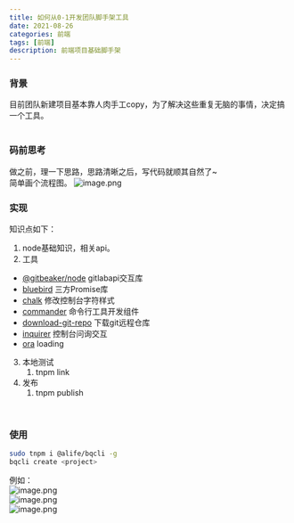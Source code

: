 ```yaml
---
title: 如何从0-1开发团队脚手架工具
date: 2021-08-26
categories: 前端
tags: [前端]
description: 前端项目基础脚手架
---
```


<a name="N4qT1"></a>
### 背景
目前团队新建项目基本靠人肉手工copy，为了解决这些重复无脑的事情，决定搞一个工具。<br />​
<!-- more -->

<a name="fNTxf"></a>
### 码前思考
做之前，理一下思路，思路清晰之后，写代码就顺其自然了~<br />简单画个流程图。
![image.png](https://blog-1256757196.cos.ap-nanjing.myqcloud.com/53C2D2BB-3837-4A01-AA64-70F372332235.png)
<a name="falQG"></a>
### 实现
知识点如下：

1. node基础知识，相关api。
1. 工具
- [@gitbeaker/node](https://npm.alibaba-inc.com/package/@gitbeaker/node) gitlabapi交互库
- [bluebird](https://npm.alibaba-inc.com/package/bluebird) 三方Promise库
- [chalk](https://npm.alibaba-inc.com/package/chalk) 修改控制台字符样式
- [commander](https://npm.alibaba-inc.com/package/commander) 命令行工具开发组件
- [download-git-repo](https://npm.alibaba-inc.com/package/download-git-repo) 下载git远程仓库
- [inquirer](https://npm.alibaba-inc.com/package/inquirer) 控制台问询交互
- [ora](https://npm.alibaba-inc.com/package/ora) loading
3. 本地测试
   1. tnpm link
4. 发布
   1. tnpm publish

​<br />
<a name="gsPoA"></a>
### 使用
```bash
sudo tnpm i @alife/bqcli -g
bqcli create <project>
```
例如：<br />![image.png](https://blog-1256757196.cos.ap-nanjing.myqcloud.com/279A0224-A202-4E9B-9DBE-951BA2B40440.png)<br />![image.png](https://blog-1256757196.cos.ap-nanjing.myqcloud.com/AD03CD8F-3F76-499E-A9C8-0CFE18989CFF.png)<br />![image.png](https://blog-1256757196.cos.ap-nanjing.myqcloud.com/945461ED-A844-4327-AC14-D9042814EB07.png)

